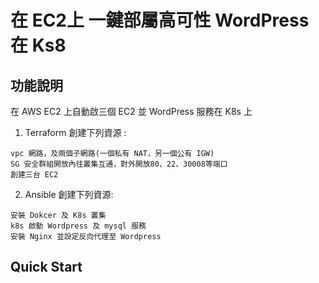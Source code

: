 # 在 EC2上 一鍵部屬高可性 WordPress 在 Ks8


## 功能說明

在 AWS EC2 上自動啟三個 EC2 並 WordPress 服務在 K8s 上

1. Terraform 創建下列資源 :

```
vpc 網路，及兩個子網路(一個私有 NAT，另一個公有 IGW)
SG 安全群組開放內往叢集互通，對外開放80、22、30008等端口
創建三台 EC2
```

2. Ansible 創建下列資源:

```
安裝 Dokcer 及 K8s 叢集
k8s 啟動 Wordpress 及 mysql 服務
安裝 Nginx 並設定反向代理至 Wordpress
```


## Quick Start

